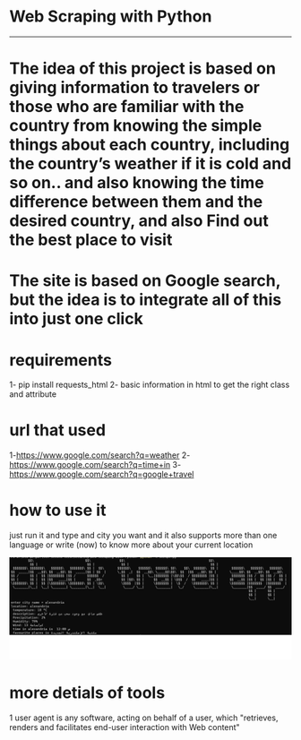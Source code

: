 # Web Scraping with Python
---------------------------------------------------------------------------------------------------

# The idea of this project is based on giving information to travelers or those who are familiar with the country from knowing the simple things about each country, including the country’s weather if it is cold and so on.. and also knowing the time difference between them and the desired country, and also Find out the best place to visit

# The site is based on Google search, but the idea is to integrate all of this into just one click

# requirements
 1- pip install requests_html
 2- basic information in html to get the right class and attribute

 # url that used 
 1-https://www.google.com/search?q=weather
 2-https://www.google.com/search?q=time+in
 3-https://www.google.com/search?q=google+travel        

 # how to use it
just run it and type and city you want and it also supports more than one language
or write (now) to know more about your current location


![the execution](execution.png)



# more detials of tools 
1 user agent is any software, acting on behalf of a user, which "retrieves, renders and facilitates end-user interaction with Web content"
